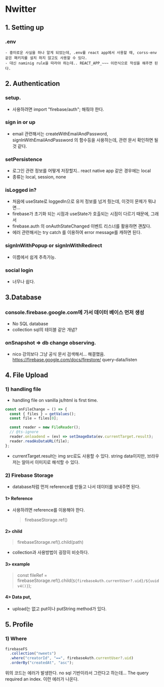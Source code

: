 # Nwitter

## 1. Setting up

### .env

    - 흥미로운 사실을 하나 알게 되었는데, .env를 react app에서 사용할 때, corss-env 같은 패키지를 설치 하지 않고도 사용할 수 있다.
    - 대신 naminig rule을 따라야 하는데.. REACT_APP_~~~ 이런식으로 작성을 해주면 된다.

## 2. Authentication

### setup.

- 사용하려면 import "firebase/auth"; 해줘야 한다.

### sign in or up

- email 관련해서는 createWithEmailAndPassword, signInWithEmailAndPassword 의 함수등을 사용하는데, 관련 문서 확인하면 될 것 같다.

### setPersistence

- 로그인 관련 정보를 어떻게 저장할지.. react native app 같은 경우에는 local
- 종류는 local, session, none

### isLogged in?

- 처음에 useState로 loggedIn으로 유저 정보를 넘겨 줬는데, 이것이 문제가 뭐냐면...
- firebase가 초기화 되는 시점과 useState가 호출되는 시점이 다르기 때문에, 그래서
- firebase.auth 의 onAuthStateChanged 이벤트 리스너를 활용하면 괜찮다.
- 에러 관련해서는 try catch 를 이용하여 error message를 캐하면 된다.

### signInWithPopup or signInWithRedirect

- 이름에서 쉽게 추측가능.

### social login

- 너무나 쉽다.

## 3.Database

### console.firebase.google.com에 가서 데이터 베이스 먼저 생성

- No SQL database
- collection sql의 테이블 같은 개념?

### onSnapshot => db change observing.

- nico 강의보다 그냥 공식 문서 검색해서... 해결했음.
  https://firebase.google.com/docs/firestore/
  query-data/listen

## 4. File Upload

### 1) handling file

- handling file on vanilla js/html is first time.

```ts
const onFileChange = () => {
  const { files } = getValues();
  const file = files[0];

  const reader = new FileReader();
  // @ts-ignore
  reader.onloadend = (ev) => setImageData(ev.currentTarget.result);
  reader.readAsDataURL(file);
};
```

- currentTarget.result는 img src로도 사용할 수 있다. string data이지만, 브라우저는 알아서 이미지로 해석할 수 있다.

### 2) Firebase Storage

- database처럼 먼저 reference를 만들고 나서 데이터를 보내주면 된다.

#### 1> Reference

- 사용하려면 reference를 이용해야 한다.
  > firebaseStorage.ref()

#### 2> child

> firebaseStorage.ref().child(path)

- collection과 사용방법이 굉장히 비슷하다.

#### 3> example

> const fileRef = firebaseStorage.ref().child(`${firebaseAuth.currentUser?.uid}/${uuidv4()}`);

#### 4> Data put,

- upload는 없고 put이나 putString method가 있다.

## 5. Profile

### 1) Where

```ts
firebaseFS
  .collection("nweets")
  .where("creatorId", "==", firebaseAuth.currentUser?.uid)
  .orderBy("createdAt", "asc");
```

위의 코드는 에러가 발생한다.
no sql 기반이라서 그런다고 하는데... The query required an index.
이런 에러가 나온다.
